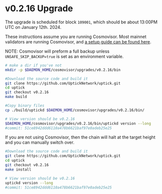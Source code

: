 # v0.2.16 Upgrade

The upgrade is scheduled for block `109001`, which should be about 13:00PM UTC on January 12th. 2024.

These instructions assume you are running Cosmovisor. Most mainnet validators are running Cosmovisor, and [a setup guide can be found here](https://upticknft.gitbook.io/uptick-network-documentation/guides/quickstart/cosmovisor).

NOTE: Cosmovisor will preform a full backup unless `UNSAFE_SKIP_BACKUP=true` is set as an environment variable.

```bash
# make a dir if you've not
mkdir -p $DAEMON_HOME/cosmovisor/upgrades/v0.2.16/bin

#Download the source code and build it
git clone https://github.com/UptickNetwork/uptick.git
cd uptick
git checkout v0.2.16
make build

#Copy binary files
cp ./build/uptickd $DAEMON_HOME/cosmovisor/upgrades/v0.2.16/bin/

# View version should be v0.2.16
$DAEMON_HOME/cosmovisor/upgrades/v0.2.16/bin/uptickd version --long
#commit: 51ce8942ddd6110a478b6621baf97e0adeb25e25

```

If you are not using Cosmovisor, then the chain will halt at the target height and you can manually switch over.

```bash
#Download the source code and build it
git clone https://github.com/UptickNetwork/uptick.git
cd uptick
git checkout v0.2.16
make install

# View version should be v0.2.16
uptickd version --long
#commit: 51ce8942ddd6110a478b6621baf97e0adeb25e25
```

